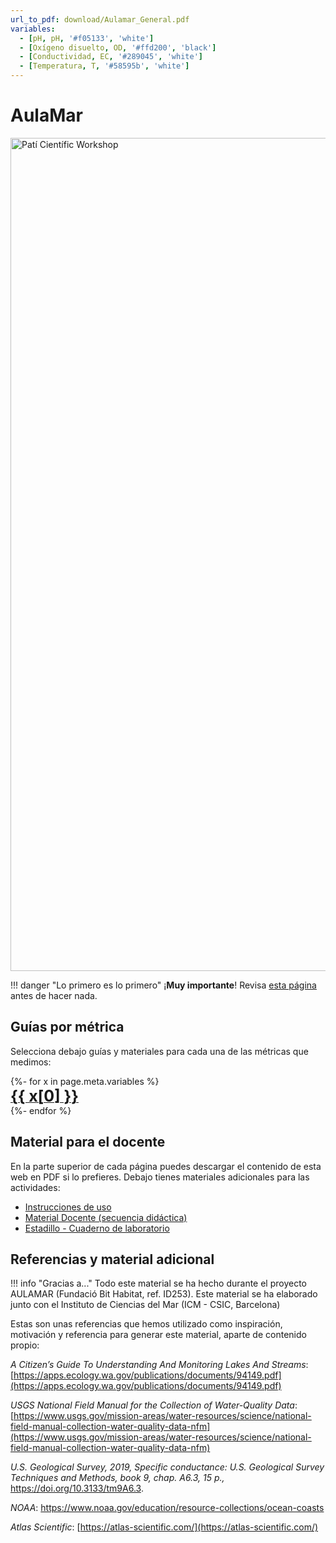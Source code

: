 ```yaml
---
url_to_pdf: download/Aulamar_General.pdf
variables:
  - [pH, pH, '#f05133', 'white']
  - [Oxígeno disuelto, OD, '#ffd200', 'black']
  - [Conductividad, EC, '#289045', 'white']
  - [Temperatura, T, '#58595b', 'white']
---
```


# AulaMar

<img src="https://live.staticflickr.com/65535/51230999551_3941affaa5_k.jpg" width="2000" height="1333" alt="Patí Científic Workshop">

!!! danger "Lo primero es lo primero"
	¡**Muy importante**! Revisa [esta página](General) antes de hacer nada.

## Guías por métrica

Selecciona debajo guías y materiales para cada una de las métricas que medimos:

<div class="grid-two-columns">
	{%- for x in page.meta.variables %}
		<a href={{ x[1] }}>
			<div class="button-metric" style="background-color: {{ x[2] }}">
				<span style="font-size: 25px;font-weight: bolder; color: {{x[3]}}">{{ x[0] }}</span>
			</div>
		</a>
	{%- endfor %}
</div>

## Material para el docente

En la parte superior de cada página puedes descargar el contenido de esta web en PDF si lo prefieres. Debajo tienes materiales adicionales para las actividades:

- [Instrucciones de uso](instrucciones)
- [Material Docente (secuencia didáctica)]()
- [Estadillo - Cuaderno de laboratorio]()

## Referencias y material adicional

!!! info "Gracias a..."
	Todo este material se ha hecho durante el proyecto AULAMAR (Fundació Bit Habitat, ref. ID253). Este material se ha elaborado junto con el Instituto de Ciencias del Mar (ICM - CSIC, Barcelona)

Estas son unas referencias que hemos utilizado como inspiración, motivación y referencia para generar este material, aparte de contenido propio:

*A Citizen’s Guide To Understanding And Monitoring Lakes And Streams*: [https://apps.ecology.wa.gov/publications/documents/94149.pdf](https://apps.ecology.wa.gov/publications/documents/94149.pdf)

*USGS National Field Manual for the Collection of Water-Quality Data*: [https://www.usgs.gov/mission-areas/water-resources/science/national-field-manual-collection-water-quality-data-nfm](https://www.usgs.gov/mission-areas/water-resources/science/national-field-manual-collection-water-quality-data-nfm)

*U.S. Geological Survey, 2019, Specific conductance: U.S. Geological Survey Techniques and Methods, book 9, chap. A6.3, 15 p.,* https://doi.org/10.3133/tm9A6.3.

*NOAA*: https://www.noaa.gov/education/resource-collections/ocean-coasts

*Atlas Scientific*: [https://atlas-scientific.com/](https://atlas-scientific.com/)
